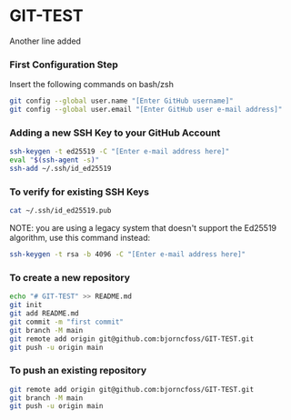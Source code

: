 # GIT-TEST

Another line added

### First Configuration Step

Insert the following commands on bash/zsh

```sh
git config --global user.name "[Enter GitHub username]"
git config --global user.email "[Enter GitHub user e-mail address]"
```

### Adding a new SSH Key to your GitHub Account
```sh
ssh-keygen -t ed25519 -C "[Enter e-mail address here]"
eval "$(ssh-agent -s)"
ssh-add ~/.ssh/id_ed25519
```

### To verify for existing SSH Keys
```sh
cat ~/.ssh/id_ed25519.pub
```

NOTE: you are using a legacy system that doesn't support the Ed25519 algorithm, use this command instead:

```sh
ssh-keygen -t rsa -b 4096 -C "[Enter e-mail address here]"
```

### To create a new repository
```sh
echo "# GIT-TEST" >> README.md
git init
git add README.md
git commit -m "first commit"
git branch -M main
git remote add origin git@github.com:bjorncfoss/GIT-TEST.git
git push -u origin main
```

### To push an existing repository
```sh
git remote add origin git@github.com:bjorncfoss/GIT-TEST.git
git branch -M main
git push -u origin main
```
